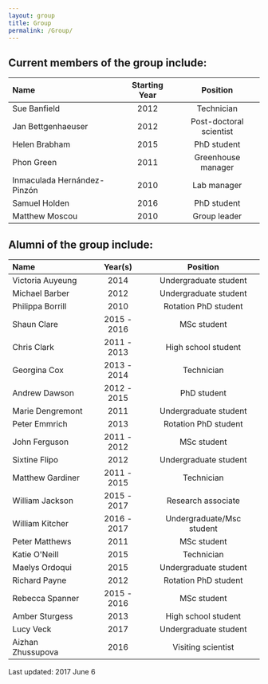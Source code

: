 ```yaml
---
layout: group
title: Group
permalink: /Group/
---
```


## Current members of the group include:

|Name                         | Starting Year |Position               |
|:----------------------------|:-------------:|:---------------------:|
|Sue Banfield                 | 2012          |Technician             |
|Jan Bettgenhaeuser           | 2012          |Post-doctoral scientist|
|Helen Brabham                | 2015          |PhD student            |
|Phon Green                   | 2011          |Greenhouse manager     |
|Inmaculada Hernández-Pinzón  | 2010          |Lab manager            |
|Samuel Holden                | 2016          |PhD student            |
|Matthew Moscou               | 2010          |Group leader           |

## Alumni of the group include:

|Name                         |  Year(s)  |Position                   |
|:----------------------------|:---------:|:-------------------------:|
|Victoria Auyeung             |   2014    |Undergraduate student      |
|Michael Barber               |   2012    |Undergraduate student      |
|Philippa Borrill             |   2010    |Rotation PhD student       |
|Shaun Clare                  |2015 - 2016|MSc student                |
|Chris Clark                  |2011 - 2013|High school student        |
|Georgina Cox                 |2013 - 2014|Technician                 |
|Andrew Dawson                |2012 - 2015|PhD student                |
|Marie Dengremont             |   2011    |Undergraduate student      |
|Peter Emmrich                |   2013    |Rotation PhD student       |
|John Ferguson                |2011 - 2012|MSc student                |
|Sixtine Flipo                |   2012    |Undergraduate student      |
|Matthew Gardiner             |2011 - 2015|Technician                 |
|William Jackson              |2015 - 2017|Research associate         |
|William Kitcher              |2016 - 2017|Undergraduate/Msc student  |
|Peter Matthews               |   2011    |MSc student                |
|Katie O'Neill                |   2015    |Technician                 |
|Maelys Ordoqui               |   2015    |Undergraduate student      |
|Richard Payne                |   2012    |Rotation PhD student       |
|Rebecca Spanner              |2015 - 2016|MSc student                |
|Amber Sturgess               |   2013    |High school student        |
|Lucy Veck                    |   2017    |Undergraduate student      |
|Aizhan Zhussupova            |   2016    |Visiting scientist         |

Last updated: 2017 June 6

